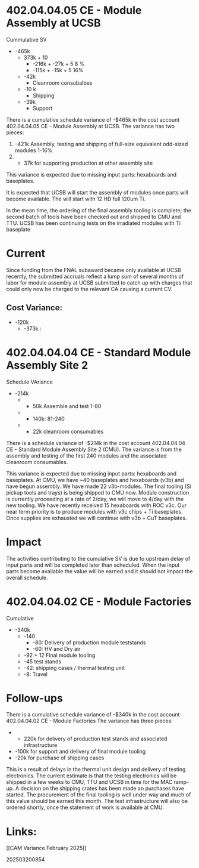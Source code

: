# 402.04.04.05 CE - Module Assembly at UCSB

Cummulative SV
- -465k 
	- 373k + 10
		-  -216k + -27k + 5 8 %
		- -115k + -15k + 5 16%
	- -42k
		- Cleanroom consubalbes 
	- -10 k 
		- Shipping
	- -39k
		- Support

There is a cumulative schedule variance of -$465k in the cost account 
402.04.04.05 CE - Module Assembly at UCSB.  The variance has two pieces:
1) -421k Assembly, testing and shipping of full-size equivalent odd-sized modules 1-16%
2) - 37k for supporting production at other assembly site

This variance is expected due to missing input parts: hexaboards and baseplates. 

It is expected that UCSB will start the assembly of modules once parts will become available.
The will start with 12 HD full 120um Ti.

In the mean time, the ordering of the final assembly tooling is complete; the second batch of tools have been checked out and shipped to CMU and TTU.  UCSB has been continuing tests on the irradiated modules with Ti baseplate

# Current
Since funding from the FNAL subaward became only available at UCSB recently, the submitted accruals reflect a lump sum of several months of labor for module assembly at UCSB submitted to catch up with charges that could only now be charged to the relevant CA causing a current CV.

## Cost Variance: 
- -120k
	- -373k : 


# 402.04.04.04 CE - Standard Module Assembly Site 2

Schedule VAriance 
- -214k
	- - 50k  Assemble and test 1-80 
	- - 140k: 81-240
	- - 22k cleanroom consumables

There is a schedule variance of -$214k in the cost account 402.04.04.04 CE - Standard Module Assembly Site 2 (CMU).  The variance is from the assembly and testing of the first 240 modules and the associated cleanroom consumables.

This variance is expected due to missing input parts: hexaboards and baseplates. At CMU, we have ~40 baseplates and hexaboards (v3b) and have begun assembly. We have made 22 v3b-modules.  The final tooling (Si pickup tools and trays) is being shipped to CMU now. Module construction is currently proceeding at a rate of 2/day, we will move to 4/day with the new tooling. We have recently received 15 hexaboards with ROC v3c. Our near term priority is to produce modules with v3c chips + Ti baseplates. Once supplies are exhausted we will continue with v3b + CuT baseplates. 

# Impact
The activities contributing to the cumulative SV is due to upstream delay of input parts and will be completed later than scheduled.  When the input parts become available the value will be earned and it should not impact the overall schedule.

# 402.04.04.02 CE - Module Factories

Cumulative

- -340k
	- -140
		- -80: Delivery of production module teststands
		- -60: HV and Dry air
	- -92 + 12 Final module tooling
	- -45 test stands 
	 - -42: shipping cases / thermal testing unit
	- -8: Travel 
# Follow-ups

There is a cumulative schedule variance of -$340k in the cost account 
402.04.04.02 CE - Module Factories  The variance has three pieces:
- - 220k for delivery of production test stands and associated infrastructure 
- -100k for support and delivery of final module tooling
- -20k for purchase of shipping cases

This is a result of delays in the thermal unit design and delivery of testing electronics. The current estimate is that the testing electronics will be shipped in a few weeks to CMU, TTU and UCSB in time for the MAC ramp-up. A decision on the shipping crates has been made an purchases have started.  The procurement of the final tooling is well under way and much of this value should be earned this month.  The test infrastructure will also be ordered shortly, once the statement of work is available at CMU. 


# Links: 

[[CAM Variance February 2025]]

202503200854
